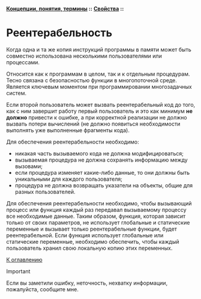 **[Концепции, понятия, термины](../../README.md#concepts) ::** 
**[Свойства](../../README.md#concepts-properties) ::**
# Реентерабельность

Когда одна и та же копия инструкций программы в памяти может быть совместно использована несколькими пользователями или процессами.

Относится как к программам в целом, так и к отдельным процедурам. Тесно связана с безопасностью функции в многопоточной среде. Является ключевым моментом при программировании многозадачных систем.

Если второй пользователь может вызвать реентерабельный код до того, как с ним завершит работу первый пользователь и это как минимум **не должно** привести к ошибке, а при корректной реализации не должно вызвать потери вычислений (не должно появиться необходимости выполнять уже выполненные фрагменты кода).

Для обеспечения реентерабельности необходимо:
- никакая часть вызываемого кода не должна модифицироваться;
- вызываемая процедура не должна сохранять информацию между вызовами;
- если процедура изменяет какие-либо данные, то они должны быть уникальными для каждого пользователя;
- процедура не должна возвращать указатели на объекты, общие для разных пользователей.

Для обеспечения реентерабельности необходимо, чтобы вызывающий процесс или функция каждый раз передавал вызываемому процессу все необходимые данные. Таким образом, функция, которая зависит только от своих параметров, не использует глобальные и статические переменные и вызывает только реентерабельные функции, будет реентерабельной. Если функция использует глобальные или статические переменные, необходимо обеспечить, чтобы каждый пользователь хранил свою локальную копию этих переменных.

[К оглавлению](../../README.md#concepts-properties)

> [!IMPORTANT]
> Если вы заметили ошибку, неточность, нехватку информации, пожалуйста, сообщите мне.
